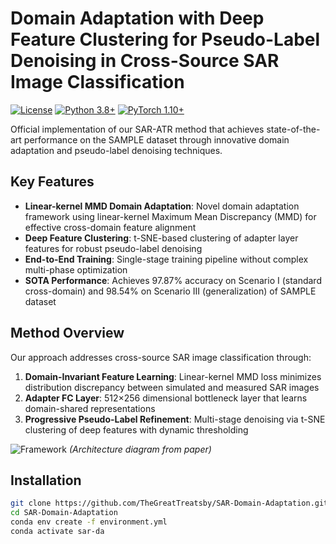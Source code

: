 # Domain Adaptation with Deep Feature Clustering for Pseudo-Label Denoising in Cross-Source SAR Image Classification

[![License](https://img.shields.io/badge/License-MIT-blue.svg)](LICENSE)
[![Python 3.8+](https://img.shields.io/badge/python-3.8+-blue.svg)](https://www.python.org/downloads/)
[![PyTorch 1.10+](https://img.shields.io/badge/pytorch-1.10+-red.svg)](https://pytorch.org/)

Official implementation of our SAR-ATR method that achieves state-of-the-art performance on the SAMPLE dataset through innovative domain adaptation and pseudo-label denoising techniques.

## Key Features

- **Linear-kernel MMD Domain Adaptation**: Novel domain adaptation framework using linear-kernel Maximum Mean Discrepancy (MMD) for effective cross-domain feature alignment
- **Deep Feature Clustering**: t-SNE-based clustering of adapter layer features for robust pseudo-label denoising
- **End-to-End Training**: Single-stage training pipeline without complex multi-phase optimization
- **SOTA Performance**: Achieves 97.87% accuracy on Scenario I (standard cross-domain) and 98.54% on Scenario III (generalization) of SAMPLE dataset

## Method Overview

Our approach addresses cross-source SAR image classification through:
1. **Domain-Invariant Feature Learning**: Linear-kernel MMD loss minimizes distribution discrepancy between simulated and measured SAR images
2. **Adapter FC Layer**: 512×256 dimensional bottleneck layer that learns domain-shared representations
3. **Progressive Pseudo-Label Refinement**: Multi-stage denoising via t-SNE clustering of deep features with dynamic thresholding

![Framework](assets/framework.png) *(Architecture diagram from paper)*

## Installation

```bash
git clone https://github.com/TheGreatTreatsby/SAR-Domain-Adaptation.git
cd SAR-Domain-Adaptation
conda env create -f environment.yml
conda activate sar-da
